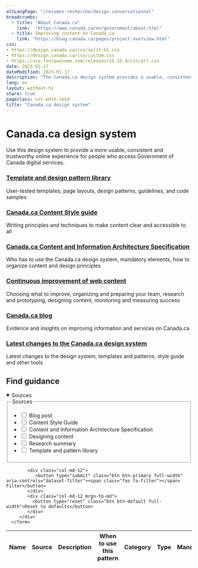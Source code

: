 ```yaml
---
altLangPage: "/resumes-recherche/design-conversationnel"
breadcrumbs:
  - title: "About Canada.ca"
    link:  "https://www.canada.ca/en/government/about.html"
  - title: Improving content on Canada.ca
    link: "https://blog.canada.ca/pages/project-overview.html"
css:
- https://design.canada.ca/css/split-h1.css
- https://design.canada.ca/css/custom.css
- https://use.fontawesome.com/releases/v5.15.4/css/all.css
date: 2023-01-17
dateModified: 2023-01-17
description: "The Canada.ca design system provides a usable, consistent and trustworthy online experience for people who access Government of Canada digital services."
lang: en
layout: without-h1
share: true
pageclass: cnt-wdth-lmtd
title: "Canada.ca design system"
---
```

<h1 property="name" id="wb-cont" dir="ltr">Canada.ca design system</h1>
<p>Use this design system to provide a more usable, consistent and trustworthy online experience for people who access Government of Canada digital services.</p>
<section>
    <div class="row">
        <section class="wb-eqht gc-drmt">
            <div class="col-md-4">
                <section>
                    <h3 class="h5"><a href="/en/government/about/design-system/pattern-library.html">Template and design pattern library</a></h3>
                    <p>User-tested templates, page layouts, design patterns, guidelines, and code samples</p>
                </section>
            </div>
            <div class="col-md-4">
                <section>
                    <h3 class="h5"><a href="/en/treasury-board-secretariat/services/government-communications/canada-content-style-guide.html">Canada.ca Content Style guide</a></h3>
                    <p>Writing principles and techniques to make content clear and accessible to all</p>
                </section>
            </div>
            <div class="col-md-4">
                <section>
                    <h3 class="h5"><a href="/en/treasury-board-secretariat/services/government-communications/canada-content-information-architecture-specification.html">Canada.ca Content and Information Architecture Specification</a></h3>
                    <p>Who has to use the Canada.ca design system, mandatory elements, how to organize content and design principles</p>
                </section>
            </div>
            <div class="col-md-4">
                <section>
                    <h3 class="h5"><a href="https://design.canada.ca/continuous-improvement.html">Continuous improvement of web content </a></h3>
                    <p>Choosing what to improve, organizing and preparing your team, research and prototyping, designing content, monitoring and measuring success</p>
                </section>
            </div>
            <div class="col-md-4">
                <section>
                    <h3 class="h5"><a href="https://blog.canada.ca/">Canada.ca blog</a></h3>
                    <p>Evidence and insights on improving information and services on Canada.ca</p>
                </section>
            </div>
            <div class="col-md-4">
                <section>
                    <h3 class="h5"><a href="/en/government/about/design-system/latest-changes.html">Latest changes to the Canada.ca design system</a></h3>
                    <p>Latest changes to the design system, templates and patterns, style guide and other tools</p>
                </section>
            </div>
        </section>
    </div>
    <h2 id="guidance">Find guidance</h2>
  <div class="row mrgn-tp-md">
<div class="col-md-3 small">
   <details open="open">
      <summary class="bg-primary text-center">Sources</summary>
      <form class="wb-tables-filter mrgn-lft-md mrgn-rght-md" data-bind-to="design">
         <div class="row">
            <div class="form-group">
              <fieldset>
              <legend class="wb-inv"><span class="field-name">Sources</span></legend>
              <ul class="list-unstyled">
                <li class="checkbox"><label for="dt_source1"><input type="checkbox" id="dt_source1" name="dt_source" data-column="1" value="Blog post"> Blog post</label></li>
                <li class="checkbox"><label for="dt_source2"><input type="checkbox" id="dt_source2" name="dt_source" data-column="1" value="Content Style Guide"> Content Style Guide</label></li>
                <li class="checkbox"><label for="dt_source3"><input type="checkbox" id="dt_source3" name="dt_source" data-column="1" value="Content and Information Architecture Specification"> Content and Information Architecture Specification</label></li>
                <li class="checkbox"><label for="dt_source4"><input type="checkbox" id="dt_source4" name="dt_source" data-column="1" value="Designing content"> Designing content</label></li>
                <li class="checkbox"><label for="dt_source5"><input type="checkbox" id="dt_source5" name="dt_source" data-column="1" value="Research summary"> Research summary</label></li>
                <li class="checkbox"><label for="dt_source6"><input type="checkbox" id="dt_source6" name="dt_source" data-column="1" value="Template and pattern library"> Template and pattern library</label></li>
                </ul>
</fieldset>
            </div>
            
            <div class="col-md-12">
               <button type="submit" class="btn btn-primary full-width" aria-controls="dataset-filter"><span class="fas fa-filter"></span> Filter</button>
            </div>
            <div class="col-md-12 mrgn-tp-md">
              <button type="reset" class="btn btn-default full-width">Reset to defaults</button>
            </div>
         </div>
      </form>
   </details>
</div>
<div class="col-md-9">
   <div class="panel panel-default">
      <div class="mrgn-tp-md mrgn-bttm-md">
         <table class="wb-tables table table-striped small brdr-tp" aria-live="polite" id="design" data-page-length="25" data-wb-tables='{
            "bDeferRender": true,
            "ajaxSource": "https://design.canada.ca/ajax/patterns-01-en.json",
            "order": [0, "asc"],
            "paging": true,
            "info": true,
            "columns": [
            { "data": "NAME", "className": "" },
            { "data": "SOURCE", "className": "" },
            { "data": "DESCRIPTION", "className": "", "orderable": false },
            { "data": "WHENTOUSE",  "visible": false },
            { "data": "CATEGORY",  "visible": false },
            { "data": "TYPE",  "visible": false },
            { "data": "MANDATORY",  "visible": false },
            { "data": "TANDP",  "visible": false }
            ]
            }'>
            <thead>
               <tr>
                  <th class="col-md-04">Name</th>
                  <th class="col-md-03">Source</th>
                  <th class="col-md-05">Description</th>
                  <th>When to use this pattern</th>
                  <th>Category</th>
                  <th>Type</th>
                  <th>Mandatory</th>
                  <th>Tempalates and patterns</th>
               </tr>
            </thead>
         </table>
      </div>
   </div>
</div>
